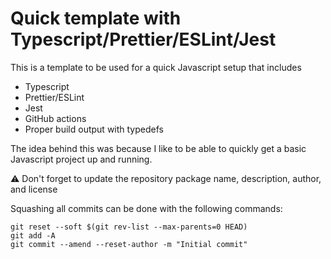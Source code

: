 # Quick template with Typescript/Prettier/ESLint/Jest

This is a template to be used for a quick Javascript setup that includes

- Typescript
- Prettier/ESLint
- Jest
- GitHub actions
- Proper build output with typedefs

The idea behind this was because I like to be able to quickly get a basic Javascript project up and running.

⚠️ Don't forget to update the repository package name, description, author, and license

Squashing all commits can be done with the following commands:

```shell
git reset --soft $(git rev-list --max-parents=0 HEAD)
git add -A
git commit --amend --reset-author -m "Initial commit"
```
